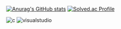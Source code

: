 [![Anurag's GitHub stats](https://github-readme-stats.vercel.app/api?username=Kwonyeonho)](https://github.com/Kwonyeonho/github-readme-stats)
[![Solved.ac Profile](http://mazassumnida.wtf/api/v2/generate_badge?boj=gyh040409)](https://solved.ac/gyh040409/)

![c](https://img.shields.io/badge/c-A8B9CC.svg?&style=for-the-badge&logo=c&logoColor=white)
![visualstudio](https://img.shields.io/badge/visualstudio-5C2D91.svg?&style=for-the-badge&logo=visualstudio&logoColor=white)
